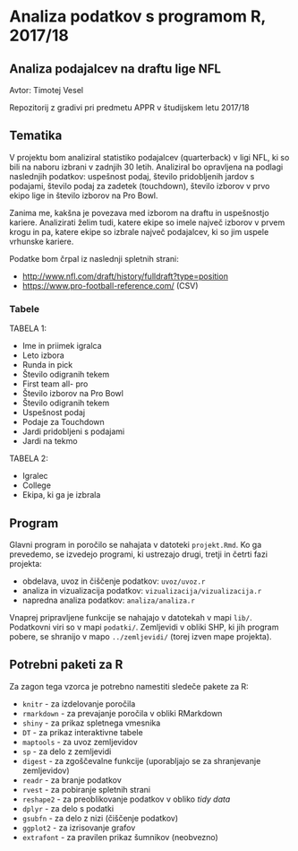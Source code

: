 # Analiza podatkov s programom R, 2017/18

## Analiza podajalcev na draftu lige NFL
Avtor: Timotej Vesel

Repozitorij z gradivi pri predmetu APPR v študijskem letu 2017/18

## Tematika


V projektu bom analiziral statistiko podajalcev (quarterback) v ligi NFL, ki so bili na naboru izbrani v zadnjih 30 letih. Analiziral bo opravljena na podlagi naslednjih podatkov:  uspešnost podaj, število pridobljenih jardov s podajami, število podaj za zadetek (touchdown), število izborov v prvo ekipo lige in število izborov na Pro Bowl.

Zanima me, kakšna je povezava med izborom na draftu in uspešnostjo kariere.
Analizirati želim tudi, katere ekipe so imele največ izborov v prvem krogu in pa, katere ekipe so izbrale največ podajalcev, ki so jim uspele vrhunske kariere.

Podatke bom črpal iz naslednji spletnih strani:

* http://www.nfl.com/draft/history/fulldraft?type=position
* https://www.pro-football-reference.com/ (CSV)

### Tabele
TABELA 1: 

* Ime in priimek igralca
* Leto izbora
* Runda in pick
* Število odigranih tekem
* First team all- pro
* Število izborov na Pro Bowl
* Število odigranih tekem
* Uspešnost podaj
* Podaje za Touchdown
* Jardi pridobljeni s podajami
* Jardi na tekmo  

TABELA 2:

* Igralec
* College
* Ekipa, ki ga je izbrala






## Program

Glavni program in poročilo se nahajata v datoteki `projekt.Rmd`. Ko ga prevedemo,
se izvedejo programi, ki ustrezajo drugi, tretji in četrti fazi projekta:

* obdelava, uvoz in čiščenje podatkov: `uvoz/uvoz.r`
* analiza in vizualizacija podatkov: `vizualizacija/vizualizacija.r`
* napredna analiza podatkov: `analiza/analiza.r`

Vnaprej pripravljene funkcije se nahajajo v datotekah v mapi `lib/`. Podatkovni
viri so v mapi `podatki/`. Zemljevidi v obliki SHP, ki jih program pobere, se
shranijo v mapo `../zemljevidi/` (torej izven mape projekta).

## Potrebni paketi za R

Za zagon tega vzorca je potrebno namestiti sledeče pakete za R:

* `knitr` - za izdelovanje poročila
* `rmarkdown` - za prevajanje poročila v obliki RMarkdown
* `shiny` - za prikaz spletnega vmesnika
* `DT` - za prikaz interaktivne tabele
* `maptools` - za uvoz zemljevidov
* `sp` - za delo z zemljevidi
* `digest` - za zgoščevalne funkcije (uporabljajo se za shranjevanje zemljevidov)
* `readr` - za branje podatkov
* `rvest` - za pobiranje spletnih strani
* `reshape2` - za preoblikovanje podatkov v obliko *tidy data*
* `dplyr` - za delo s podatki
* `gsubfn` - za delo z nizi (čiščenje podatkov)
* `ggplot2` - za izrisovanje grafov
* `extrafont` - za pravilen prikaz šumnikov (neobvezno)
